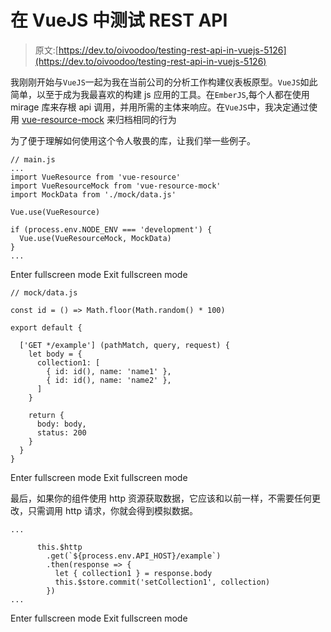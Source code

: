 # 在 VueJS 中测试 REST API

> 原文:[https://dev.to/oivoodoo/testing-rest-api-in-vuejs-5126](https://dev.to/oivoodoo/testing-rest-api-in-vuejs-5126)

我刚刚开始与`VueJS`一起为我在当前公司的分析工作构建仪表板原型。`VueJS`如此简单，以至于成为我最喜欢的构建 js 应用的工具。在`EmberJS`,每个人都在使用 mirage 库来存根 api 调用，并用所需的主体来响应。在`VueJS`中，我决定通过使用 [vue-resource-mock](https://github.com/noru/vue-resource-mock) 来归档相同的行为

为了便于理解如何使用这个令人敬畏的库，让我们举一些例子。

```
// main.js
...
import VueResource from 'vue-resource'
import VueResourceMock from 'vue-resource-mock'
import MockData from './mock/data.js'

Vue.use(VueResource)

if (process.env.NODE_ENV === 'development') {
  Vue.use(VueResourceMock, MockData)
}
... 
```

Enter fullscreen mode Exit fullscreen mode

```
// mock/data.js

const id = () => Math.floor(Math.random() * 100)

export default {

  ['GET */example'] (pathMatch, query, request) {
    let body = {
      collection1: [
        { id: id(), name: 'name1' },
        { id: id(), name: 'name2' },
      ]
    }

    return {
      body: body,
      status: 200
    }
  }
} 
```

Enter fullscreen mode Exit fullscreen mode

最后，如果你的组件使用 http 资源获取数据，它应该和以前一样，不需要任何更改，只需调用 http 请求，你就会得到模拟数据。

```
...

      this.$http
        .get(`${process.env.API_HOST}/example`)
        .then(response => {
          let { collection1 } = response.body
          this.$store.commit('setCollection1', collection)
        })
... 
```

Enter fullscreen mode Exit fullscreen mode